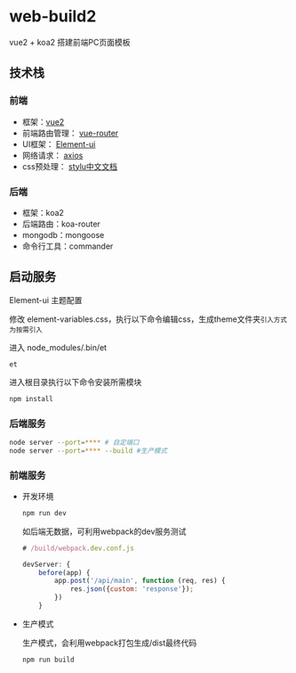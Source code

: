 # web-build2

vue2 + koa2 搭建前端PC页面模板

## 技术栈

### 前端

- 框架：[vue2](https://cn.vuejs.org/v2/guide/)
- 前端路由管理： [vue-router](https://router.vuejs.org/zh-cn/)
- UI框架： [Element-ui](http://element.eleme.io/1.4/#/zh-CN/component/installation)
- 网络请求： [axios](https://github.com/axios/axios)
- css预处理： [stylu中文文档](http://www.zhangxinxu.com/jq/stylus/)

### 后端

- 框架：koa2
- 后端路由：koa-router
- mongodb：mongoose
- 命令行工具：commander

## 启动服务

Element-ui 主题配置

修改 element-variables.css，执行以下命令编辑css，生成theme文件夹`引入方式为按需引入`

进入 node_modules/.bin/et
```
et
```

进入根目录执行以下命令安装所需模块

```bash
npm install
```

### 后端服务

```bash
node server --port=**** # 自定端口
node server --port=**** --build #生产模式
```

### 前端服务

- 开发环境

    ```bash
    npm run dev
    ```

    如后端无数据，可利用webpack的dev服务测试

    ```js
    # /build/webpack.dev.conf.js

    devServer: {
        before(app) {
            app.post('/api/main', function (req, res) {
                res.json({custom: 'response'});
            })
        }
    ```

- 生产模式

    生产模式，会利用webpack打包生成/dist最终代码

    ```bash
    npm run build
    ```







